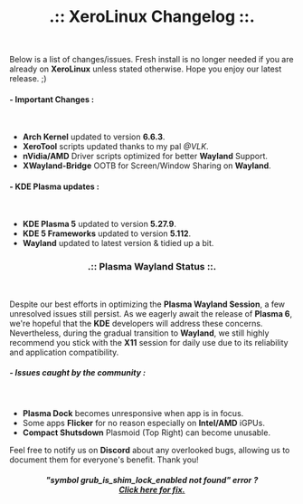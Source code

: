 # <center>.:: XeroLinux Changelog ::.</center>

<br />

Below is a list of changes/issues. Fresh install is no longer needed if you are already on **XeroLinux** unless stated otherwise. Hope you enjoy our latest release. ;)

#### - Important Changes :
<br />

- **Arch Kernel** updated to version **6.6.3**.
- **XeroTool** scripts updated thanks to my pal *@VLK*.
- **nVidia/AMD** Driver scripts optimized for better **Wayland** Support.
- **XWayland-Bridge** OOTB for Screen/Window Sharing on **Wayland**.

#### - KDE Plasma updates :
<br />

- **KDE Plasma 5** updated to version **5.27.9**.
- **KDE 5 Frameworks** updated to version **5.112**.
- **Wayland** updated to latest version & tidied up a bit.

### <center>.:: Plasma Wayland Status ::.</center>
<br />

Despite our best efforts in optimizing the **Plasma Wayland Session**, a few unresolved issues still persist. As we eagerly await the release of **Plasma 6**, we're hopeful that the **KDE** developers will address these concerns. Nevertheless, during the gradual transition to **Wayland**, we still highly recommend you stick with the **X11** session for daily use due to its reliability and application compatibility.

##### - Issues caught by the community :
<br />

- **Plasma Dock** becomes unresponsive when app is in focus.
- Some apps **Flicker** for no reason especially on **Intel/AMD** iGPUs.
- **Compact Shutsdown** Plasmoid (Top Right) can become unusable.

Feel free to notify us on **Discord** about any overlooked bugs, allowing us to document them for everyone's benefit. Thank you!

##### <center>"symbol grub_is_shim_lock_enabled not found" error ?<br/><a href="https://forum.xerolinux.xyz/thread-164.html" target="_blank">Click here for fix.</a></center>
